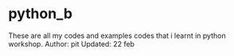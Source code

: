 # python_b
These are all my codes and examples codes that i learnt in python workshop.
Author: pit
Updated: 22 feb
